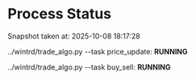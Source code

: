 # Process Status

Snapshot taken at: 2025-10-08 18:17:28

../wintrd/trade_algo.py --task price_update: **RUNNING**

../wintrd/trade_algo.py --task buy_sell: **RUNNING**

